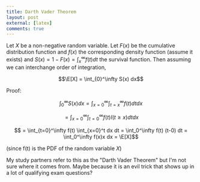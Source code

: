 ```yaml
---
title: Darth Vader Theorem
layout: post
external: [latex]
comments: true
---
```


Let $\newcommand{\E}{\mathrm{E}}
\newcommand{\Var}{\mathrm{Var}}
\newcommand{\Cov}{\mathrm{Cov}} X$ be a non-negative random variable. Let $F(x)$ be the cumulative distribution function and $f(x)$ the corresponding density function (assume it exists) and $S(x)=1-F(x) = \int_x^\infty f(t)dt$ the survival function. Then assuming we can interchange order of integration,

$$\E[X] = \int_{0}^\infty S(x) dx$$

Proof:

$$\int_{0}^\infty S(x) dx = \int_{x=0}^\infty \int_{t=x}^\infty f(t) dt dx$$

$$ = \int_{x=0}^\infty \int_{t=0}^\infty f(t)I(t\geq x)dtdx$$

$$ = \int_{t=0}^\infty f(t) \int_{x=0}^t dx dt = \int_0^\infty f(t) (t-0) dt = \int_0^\infty f(x)x dx = \E[X]$$

(since f(t) is the PDF of the random variable $X$)

My study partners refer to this as the "Darth Vader Theorem" but I'm not sure where it comes from. Maybe because it is an evil trick that shows up in a lot of qualifying exam questions? 